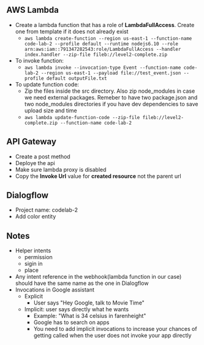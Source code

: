 ## AWS Lambda
* Create a lambda function that has a role of **LambdaFullAccess**. Create one from template if it does not already exist
	* `aws lambda create-function --region us-east-1 --function-name code-lab-2 --profile default --runtime nodejs6.10 --role arn:aws:iam::791347282543:role/LambdaFullAccess --handler index.handler --zip-file fileb://level2-complete.zip`
* To invoke function:
	* `aws lambda invoke --invocation-type Event --function-name code-lab-2 --region us-east-1 --payload file://test_event.json --profile default outputFile.txt`
* To update function code: 
	* Zip the files inside the src directory. Also zip node_modules in case we need external packages. Remeber to have two package.json and two node_modules directories if you have dev dependencies to save upload size and time
	* `aws lambda update-function-code --zip-file fileb://level2-complete.zip --function-name code-lab-2`
## API Gateway
* Create a post method
* Deploye the api
* Make sure lambda proxy is disabled
* Copy the **Invoke Url** value for **created resource** not the parent url

## Dialogflow
* Project name: codelab-2
* Add color entity


## Notes
* Helper intents
    * permission
    * sigin in 
    * place
* Any intent reference in the webhook(lambda function in our case) should have the same name as the one in Dialogflow
* Invocations in Google assistant
    * Explicit
        * User says "Hey Google, talk to Movie Time"
    * Implicit: user says directly what he wants
        * Example: "What is 34 celsius in farenheight"
        * Google has to search on apps
        * You need to add implicit invocations to increase your chances of getting called when the user does not invoke your app directly
  